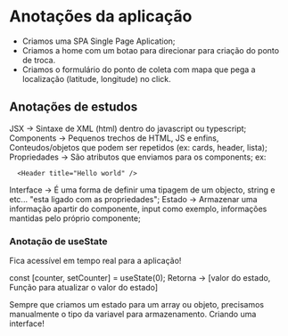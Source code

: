 # Anotações da aplicação

- Criamos uma SPA Single Page Aplication;
- Criamos a home com um botao para direcionar para criação do ponto de troca.
- Criamos o formulário do ponto de coleta com mapa que pega a localização (latitude, longitude) no click.

## Anotações de estudos

JSX -> Sintaxe de XML (html) dentro do javascript ou typescript;
Components -> Pequenos trechos de HTML, JS e enfins, Conteudos/objetos que podem ser repetidos (ex: cards, header, lista);
Propriedades -> São atributos que enviamos para os components;
ex:
```JSX
  <Header title="Hello world" />
```

Interface ->  É uma forma de definir uma tipagem de um objecto, string e etc... "esta ligado com as propriedades";
Estado -> Armazenar uma informação apartir do componente, input como exemplo, informações mantidas pelo próprio componente;

  ### Anotação de useState

  Fica acessível em tempo real para a aplicação!

  const [counter, setCounter] = useState(0);
  Retorna -> [valor do estado, Função para atualizar o valor do estado]

  Sempre que criamos um estado para um array ou objeto, precisamos manualmente o tipo da variavel para armazenamento. Criando uma interface!
